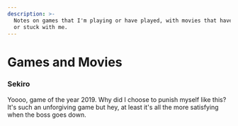 ```yaml
---
description: >-
  Notes on games that I'm playing or have played, with movies that have inspired
  or stuck with me.
---
```


# Games and Movies

### Sekiro

Yoooo, game of the year 2019. Why did I choose to punish myself like this? It's such an unforgiving game but hey, at least it's all the more satisfying when the boss goes down. 


